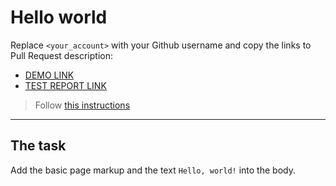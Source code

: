 # Hello world
Replace `<your_account>` with your Github username and copy the links to Pull Request description:
- [DEMO LINK](https://miftaha.github.io/layout_hello-world/)
- [TEST REPORT LINK](https://miftaha.github.io/layout_hello-world/report/html_report/)
> Follow [this instructions](https://mate-academy.github.io/layout_task-guideline/#how-to-solve-the-layout-tasks-on-github)
___

## The task 
Add the basic page markup and the text `Hello, world!` into the body.
